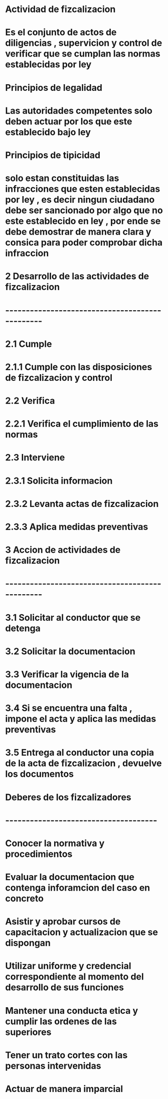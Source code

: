 # Actividad de fizcalizacion 
# Es el conjunto de actos de diligencias , supervicion y control de verificar que se cumplan las normas establecidas por ley
# Principios de legalidad
# Las autoridades competentes solo deben actuar por los que este establecido bajo ley
# Principios de tipicidad
# solo estan constituidas las infracciones que esten establecidas por ley , es decir ningun ciudadano debe ser sancionado por algo que no este establecido en ley , por ende se debe demostrar de manera clara y consica para poder comprobar dicha infraccion

# 2 Desarrollo de las actividades de fizcalizacion
# -----------------------------------------------
# 2.1 Cumple 
#    2.1.1 Cumple con las disposiciones de fizcalizacion y control     
# 2.2 Verifica
#    2.2.1 Verifica el cumplimiento de las normas    
# 2.3 Interviene
#    2.3.1 Solicita informacion
#    2.3.2 Levanta actas de fizcalizacion
#    2.3.3 Aplica medidas preventivas

# 3 Accion de actividades de fizcalizacion
# -----------------------------------------------
# 3.1 Solicitar al conductor que se detenga
# 3.2 Solicitar la documentacion   
# 3.3 Verificar la vigencia de la documentacion
# 3.4 Si se encuentra una falta , impone el acta y aplica las medidas preventivas
# 3.5 Entrega al conductor una copia de la acta de fizcalizacion , devuelve los documentos    

# Deberes de los fizcalizadores
# -------------------------------------
# Conocer la normativa y procedimientos
# Evaluar la documentacion que contenga inforamcion del caso en concreto
# Asistir y aprobar cursos de capacitacion y actualizacion que se dispongan
# Utilizar uniforme y credencial correspondiente al momento del desarrollo de sus funciones
# Mantener una conducta etica y cumplir las ordenes de las superiores
# Tener un trato cortes con las personas intervenidas
# Actuar de manera imparcial